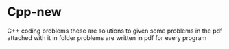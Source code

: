 # Cpp-new
C++ coding problems
these are solutions to given some problems in the pdf attached with it in folder 
problems are written in pdf for every program 
